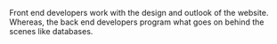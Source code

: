 Front end developers work with the design and outlook of the website. Whereas, the back end developers program what goes on behind the scenes like databases.
